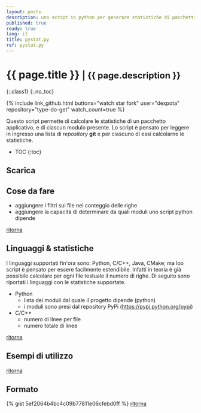 ```yaml
---
layout: posts
description: uno script in python per generare statistiche di pacchetti software.
published: true
ready: true
lang: it
title: pystat.py
ref: pystat.py
---
```


[top]: #

# {{ page.title }} <small>| {{ page.description }}</small>
{:.class1}
{:.no_toc}

{% include link_github.html buttons="watch star fork" user="dexpota" repository="type-do-get" watch_count=true %}

Questo script permette di calcolare le statistiche di un pacchetto applicativo,
e di ciascun modulo presente. Lo script è pensato per leggere in ingresso una
lista di *repository* **git** e per ciascuno di essi calcolarne le statistiche.

* TOC
{:toc}

## Scarica

## Cose da fare

- aggiungere i filtri sui file nel conteggio delle righe
- aggiungere la capacità di determinare da quali moduli uno script python dipende

[ritorna][top]

## Linguaggi & statistiche

I linguaggi supportati fin'ora sono: Python, C/C++, Java, CMake; ma loo script è
pensato per essere facilmente estendibile. Infatti in teoria è già possibile
calcolare per ogni file testuale il numero di righe. Di seguito sono riportati
i linguaggi con le statistiche supportate.

- Python
  - lista dei moduli dal quale il progetto dipende (python)
  - i moduli sono presi dal repository PyPi (https://pypi.python.org/pypi)
- C/C++
  - numero di linee per file
  - numero totale di linee

[ritorna][top]

## Esempi di utilizzo

[ritorna][top]

## Formato
{% gist 5ef2064b4bc4c09b77811e06cfebd0ff %}
[ritorna][top]
